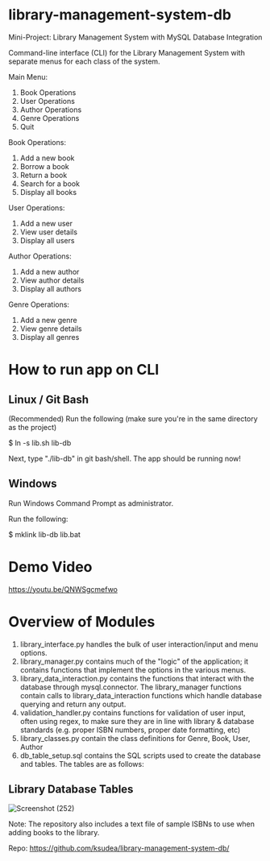 # library-management-system-db
Mini-Project: Library Management System with MySQL Database Integration

Command-line interface (CLI) for the Library Management System with separate menus for each class of the system.

Main Menu:
  1. Book Operations
  2. User Operations
  3. Author Operations
  4. Genre Operations
  5. Quit
     
Book Operations:
  1. Add a new book
  2. Borrow a book
  3. Return a book
  4. Search for a book
  5. Display all books
     
User Operations:
  1. Add a new user
  2. View user details
  3. Display all users
     
Author Operations:
  1. Add a new author
  2. View author details
  3. Display all authors
     
Genre Operations:
  1. Add a new genre
  2. View genre details
  3. Display all genres


# How to run app on CLI
## Linux / Git Bash
(Recommended)
Run the following (make sure you're in the same directory as the project)

$ ln -s lib.sh lib-db

Next, type "./lib-db" in git bash/shell. The app should be running now!

## Windows

Run Windows Command Prompt as administrator.

Run the following:

$ mklink lib-db lib.bat

# Demo Video

https://youtu.be/QNWSgcmefwo

# Overview of Modules

1. library_interface.py handles the bulk of user interaction/input and menu options.
2. library_manager.py contains much of the "logic" of the application; it contains functions that implement the options in the various menus.
3. library_data_interaction.py contains the functions that interact with the database through mysql.connector. The library_manager functions contain calls to library_data_interaction functions which handle database querying and return any output.
4. validation_handler.py contains functions for validation of user input, often using regex, to make sure they are in line with library & database standards (e.g. proper ISBN numbers, proper date formatting, etc)
5. library_classes.py contain the class definitions for Genre, Book, User, Author
6. db_table_setup.sql contains the SQL scripts used to create the database and tables. The tables are as follows:
## Library Database Tables
![Screenshot (252)](https://github.com/user-attachments/assets/e04ef914-7239-4bc8-b205-21e56bc8b7d4)


Note: The repository also includes a text file of sample ISBNs to use when adding books to the library. 

Repo: https://github.com/ksudea/library-management-system-db/
